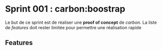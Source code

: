 # Sprint 001 : carbon:boostrap

Le but de ce sprint est de réaliser une **proof of concept** de *carbon*.
La liste de *features* doit rester limitée pour permettre une réalisation rapide

## Features

